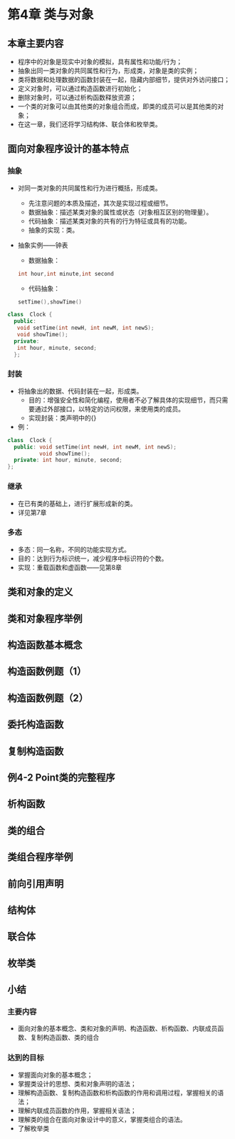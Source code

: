 # 第4章 类与对象

## 本章主要内容
- 程序中的对象是现实中对象的模拟，具有属性和功能/行为；
- 抽象出同一类对象的共同属性和行为，形成类，对象是类的实例；
- 类将数据和处理数据的函数封装在一起，隐藏内部细节，提供对外访问接口；
- 定义对象时，可以通过构造函数进行初始化；
- 删除对象时，可以通过析构函数释放资源；
- 一个类的对象可以由其他类的对象组合而成，即类的成员可以是其他类的对象；
- 在这一章，我们还将学习结构体、联合体和枚举类。


## 面向对象程序设计的基本特点
### 抽象
- 对同一类对象的共同属性和行为进行概括，形成类。
  - 先注意问题的本质及描述，其次是实现过程或细节。
  - 数据抽象：描述某类对象的属性或状态（对象相互区别的物理量）。
  - 代码抽象：描述某类对象的共有的行为特征或具有的功能。
  - 抽象的实现：类。

- 抽象实例——钟表
  - 数据抽象：
  ``` cpp
  int hour,int minute,int second
  ```
  - 代码抽象：
  ```cpp
  setTime(),showTime()
  ```
``` cpp
class  Clock {
  public: 
   void setTime(int newH, int newM, int newS);
   void showTime();
  private: 
   int hour, minute, second;
  };
```

### 封装
- 将抽象出的数据、代码封装在一起，形成类。
  - 目的：增强安全性和简化编程，使用者不必了解具体的实现细节，而只需要通过外部接口，以特定的访问权限，来使用类的成员。
  - 实现封装：类声明中的{}
- 例：
``` cpp
class  Clock {
  public: void setTime(int newH, int newM, int newS);
          void showTime();
  private: int hour, minute, second;
};
```

### 继承
- 在已有类的基础上，进行扩展形成新的类。
- 详见第7章

### 多态
- 多态：同一名称，不同的功能实现方式。
- 目的：达到行为标识统一，减少程序中标识符的个数。
- 实现：重载函数和虚函数——见第8章



## 类和对象的定义



## 类和对象程序举例





## 构造函数基本概念




## 构造函数例题（1）


## 构造函数例题（2）


## 委托构造函数


## 复制构造函数



## 例4-2 Point类的完整程序


## 析构函数


## 类的组合




## 类组合程序举例

## 前向引用声明



## 结构体





## 联合体




## 枚举类




## 小结

### 主要内容
- 面向对象的基本概念、类和对象的声明、构造函数、析构函数、内联成员函数、复制构造函数、类的组合

### 达到的目标
- 掌握面向对象的基本概念；
- 掌握类设计的思想、类和对象声明的语法；
- 理解构造函数、复制构造函数和析构函数的作用和调用过程，掌握相关的语法；
- 理解内联成员函数的作用，掌握相关语法；
- 理解类的组合在面向对象设计中的意义，掌握类组合的语法。
- 了解枚举类

